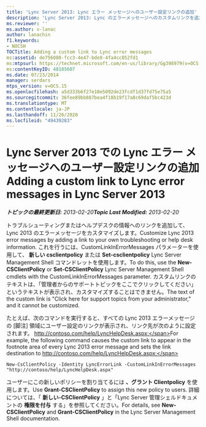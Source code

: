 ```yaml
---
title: 'Lync Server 2013: Lync エラー メッセージへのユーザー設定リンクの追加'
description: 'Lync Server 2013: Lync のエラーメッセージへのカスタムリンクを追加します。'
ms.reviewer: ''
ms.author: v-lanac
author: lanachin
f1.keywords:
- NOCSH
TOCTitle: Adding a custom link to Lync error messages
ms:assetid: de756088-fcc3-4e47-bde8-4fa4cc852fd1
ms:mtpsurl: https://technet.microsoft.com/en-us/library/Gg398979(v=OCS.15)
ms:contentKeyID: 48185607
ms.date: 07/23/2014
manager: serdars
mtps_version: v=OCS.15
ms.openlocfilehash: a5d333b6f27e10e5092de23fcdf1d37fd75e75a5
ms.sourcegitcommit: 36fee89bb887bea4f18b19f17a8c69daf5bc423d
ms.translationtype: MT
ms.contentlocale: ja-JP
ms.lasthandoff: 11/26/2020
ms.locfileid: "49439283"
---
```

# <a name="adding-a-custom-link-to-lync-error-messages-in-lync-server-2013"></a><span data-ttu-id="86c3d-103">Lync Server 2013 での Lync エラー メッセージへのユーザー設定リンクの追加</span><span class="sxs-lookup"><span data-stu-id="86c3d-103">Adding a custom link to Lync error messages in Lync Server 2013</span></span>

<div data-xmlns="http://www.w3.org/1999/xhtml">

<div class="topic" data-xmlns="http://www.w3.org/1999/xhtml" data-msxsl="urn:schemas-microsoft-com:xslt" data-cs="https://msdn.microsoft.com/">

<div data-asp="https://msdn2.microsoft.com/asp">



</div>

<div id="mainSection">

<div id="mainBody"><span data-ttu-id="86c3d-104">

<span> </span></span><span class="sxs-lookup"><span data-stu-id="86c3d-104">

<span> </span></span></span>

<span data-ttu-id="86c3d-105">_**トピックの最終更新日:** 2013-02-20_</span><span class="sxs-lookup"><span data-stu-id="86c3d-105">_**Topic Last Modified:** 2013-02-20_</span></span>

<span data-ttu-id="86c3d-106">トラブルシューティングまたはヘルプデスクの情報へのリンクを追加して、Lync 2013 のエラーメッセージをカスタマイズします。</span><span class="sxs-lookup"><span data-stu-id="86c3d-106">Customize Lync 2013 error messages by adding a link to your own troubleshooting or help desk information.</span></span> <span data-ttu-id="86c3d-107">これを行うには、CustomLinkInErrorMessages パラメーターを使用して、 **新しい csclientpolicy** または **Set-csclientpolicy** Lync Server Management Shell コマンドレットを使用します。</span><span class="sxs-lookup"><span data-stu-id="86c3d-107">To do this, use the **New-CSClientPolicy** or **Set-CSClientPolicy** Lync Server Management Shell cmdlets with the CustomLinkInErrorMessages parameter.</span></span> <span data-ttu-id="86c3d-108">カスタムリンクのテキストは、「管理者からのサポートトピックをここでクリックしてください」というテキストが表示され、カスタマイズすることはできません。</span><span class="sxs-lookup"><span data-stu-id="86c3d-108">The text of the custom link is "Click here for support topics from your administrator," and it cannot be customized.</span></span>

<span data-ttu-id="86c3d-109">たとえば、次のコマンドを実行すると、すべての Lync 2013 エラーメッセージの [脚注] 領域にユーザー設定のリンクが表示され、リンク先が次のように設定されます。 http://contoso.com/help/LyncHelpDesk.aspx:</span><span class="sxs-lookup"><span data-stu-id="86c3d-109">For example, the following command causes the custom link to appear in the footnote area of every Lync 2013 error message and sets the link destination to http://contoso.com/help/LyncHelpDesk.aspx:</span></span>

    New-CsClientPolicy -Identity LyncErrorLink -CustomLinkInErrorMessages "http://contoso/help/LyncHelpDesk.aspx"

<span data-ttu-id="86c3d-110">ユーザーにこの新しいポリシーを割り当てるには **、グラント Clientpolicy** を使用します。</span><span class="sxs-lookup"><span data-stu-id="86c3d-110">Use **Grant-CSClientPolicy** to assign this new policy to users.</span></span> <span data-ttu-id="86c3d-111">詳細については、「 **新しい-CSClientPolicy** 」と「Lync Server 管理シェルドキュメントの **権限を付与** する」を参照してください。</span><span class="sxs-lookup"><span data-stu-id="86c3d-111">For details, see **New-CSClientPolicy** and **Grant-CSClientPolicy** in the Lync Server Management Shell documentation.</span></span>

<span data-ttu-id="86c3d-112"></div>

<span> </span>

</div>

</div>

</span><span class="sxs-lookup"><span data-stu-id="86c3d-112"></div>

<span> </span>

</div>

</div>

</span></span></div>

